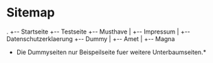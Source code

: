 # Sitemap

.
+-- Startseite
+-- Testseite
+-- Musthave
|   +-- Impressum
|   +-- Datenschutzerklaerung
+-- Dummy
|   +-- Amet
|   +-- Magna

* Die Dummyseiten nur Beispeilseite fuer weitere Unterbaumseiten.*
